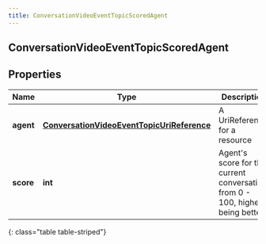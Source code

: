 ```yaml
---
title: ConversationVideoEventTopicScoredAgent
---
```

## ConversationVideoEventTopicScoredAgent

## Properties

|Name | Type | Description | Notes|
|------------ | ------------- | ------------- | -------------|
| **agent** | [**ConversationVideoEventTopicUriReference**](ConversationVideoEventTopicUriReference.html) | A UriReference for a resource | [optional] |
| **score** | **int** | Agent&#39;s score for the current conversation, from 0 - 100, higher being better | [optional] |
{: class="table table-striped"}



